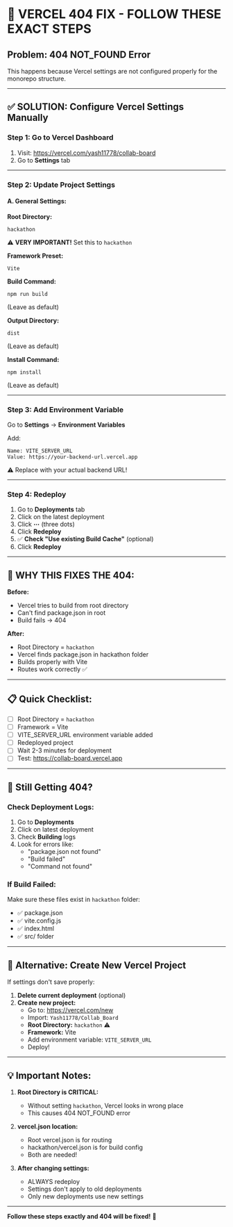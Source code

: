 # 🚨 VERCEL 404 FIX - FOLLOW THESE EXACT STEPS

## Problem: 404 NOT_FOUND Error

This happens because Vercel settings are not configured properly for the monorepo structure.

---

## ✅ SOLUTION: Configure Vercel Settings Manually

### Step 1: Go to Vercel Dashboard

1. Visit: https://vercel.com/yash11778/collab-board
2. Go to **Settings** tab

---

### Step 2: Update Project Settings

#### A. General Settings:

**Root Directory:**
```
hackathon
```
⚠️ **VERY IMPORTANT!** Set this to `hackathon`

**Framework Preset:**
```
Vite
```

**Build Command:**
```
npm run build
```
(Leave as default)

**Output Directory:**
```
dist
```
(Leave as default)

**Install Command:**
```
npm install
```
(Leave as default)

---

### Step 3: Add Environment Variable

Go to **Settings** → **Environment Variables**

Add:
```
Name: VITE_SERVER_URL
Value: https://your-backend-url.vercel.app
```

⚠️ Replace with your actual backend URL!

---

### Step 4: Redeploy

1. Go to **Deployments** tab
2. Click on the latest deployment
3. Click **⋯** (three dots)
4. Click **Redeploy**
5. ✅ **Check "Use existing Build Cache"** (optional)
6. Click **Redeploy**

---

## 🎯 WHY THIS FIXES THE 404:

**Before:**
- Vercel tries to build from root directory
- Can't find package.json in root
- Build fails → 404

**After:**
- Root Directory = `hackathon`
- Vercel finds package.json in hackathon folder
- Builds properly with Vite
- Routes work correctly ✅

---

## 📋 Quick Checklist:

- [ ] Root Directory = `hackathon`
- [ ] Framework = Vite
- [ ] VITE_SERVER_URL environment variable added
- [ ] Redeployed project
- [ ] Wait 2-3 minutes for deployment
- [ ] Test: https://collab-board.vercel.app

---

## 🐛 Still Getting 404?

### Check Deployment Logs:

1. Go to **Deployments**
2. Click on latest deployment
3. Check **Building** logs
4. Look for errors like:
   - "package.json not found"
   - "Build failed"
   - "Command not found"

### If Build Failed:

Make sure these files exist in `hackathon` folder:
- ✅ package.json
- ✅ vite.config.js
- ✅ index.html
- ✅ src/ folder

---

## 🚀 Alternative: Create New Vercel Project

If settings don't save properly:

1. **Delete current deployment** (optional)
2. **Create new project:**
   - Go to: https://vercel.com/new
   - Import: `Yash11778/Collab_Board`
   - **Root Directory:** `hackathon` ⚠️
   - **Framework:** Vite
   - Add environment variable: `VITE_SERVER_URL`
   - Deploy!

---

## 💡 Important Notes:

1. **Root Directory is CRITICAL:**
   - Without setting `hackathon`, Vercel looks in wrong place
   - This causes 404 NOT_FOUND error

2. **vercel.json location:**
   - Root vercel.json is for routing
   - hackathon/vercel.json is for build config
   - Both are needed!

3. **After changing settings:**
   - ALWAYS redeploy
   - Settings don't apply to old deployments
   - Only new deployments use new settings

---

**Follow these steps exactly and 404 will be fixed!** 🎉
